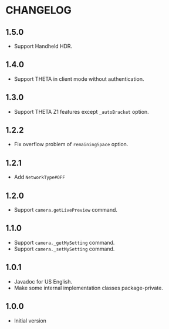 # CHANGELOG

## 1.5.0

* Support Handheld HDR.

## 1.4.0

* Support THETA in client mode without authentication.

## 1.3.0

* Support THETA Z1 features except `_autoBracket` option.

## 1.2.2

* Fix overflow problem of `remainingSpace` option.

## 1.2.1

* Add `NetworkType#OFF`

## 1.2.0

* Support `camera.getLivePreview` command.

## 1.1.0

* Support `camera._getMySetting` command.
* Support `camera._setMySetting` command.

## 1.0.1

* Javadoc for US English.
* Make some internal implementation classes package-private.

## 1.0.0

* Initial version
